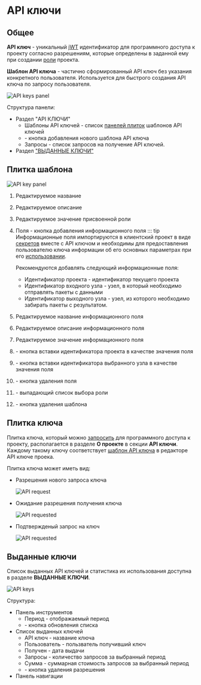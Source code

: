 # API ключи

## Общее

**API ключ** - уникальный [jWT](https://jwt.io/) идентификатор для программного доступа к проекту согласно разрешениям, которые определены в заданной ему при создании [роли](./project_role.md) проекта.

**Шаблон API ключа** - частично сформированный API ключ без указания конкретного пользователя. Используется для быстрого создания API ключа по запросу пользователя.

![API keys panel](/images/common/api_keys.png)

Структура панели:

- <span class="iconify-inline" data-icon="mdi:key-chain"></span> Раздел "API КЛЮЧИ"
  - Шаблоны API ключей - список [панелей плиток](#плитка-шаблона) шаблонов API ключей
  - <span class="iconify-inline" data-icon="mdi:plus"></span> - кнопка добавления нового шаблона API ключа
  - <span class="iconify-inline" data-icon="mdi:account-alert"></span> Запросы - список запросов на получение API ключей.
- <span class="iconify-inline" data-icon="mdi:account-key"></span> Раздел ["ВЫДАННЫЕ КЛЮЧИ"](#выданные-ключи)

## Плитка шаблона

![API key panel](/images/common/api_keys_panel.png)

1. Редактируемое название
2. Редактируемое описание
3. Редактируемое значение присвоенной роли
4. Поля <span class="iconify-inline" data-icon="mdi:plus"></span> - кнопка добавления информационного поля
   ::: tip <span class="iconify" data-icon="mdi:information" style="color: #42b983; font-size: 24px;"></span>
   Информационные поля импортируются в клиентский проект в виде [секретов](./secrets.md) вместе с API ключом и необходимы для предоставления пользователю ключа информации об его основных параметрах при его [использовании](/instructions/api_keys.md#использование-ключа).

   Рекомендуются добавлять следующий информационные поля:

   - Идентификатор проекта - идентификатор текущего проекта
   - Идентификатор входного узла - узел, в который необходимо отправлять пакеты с данными
   - Идентификатор выходного узла - узел, из которого необходимо забирать пакеты с результатом.

5. Редактируемое название информационного поля
6. Редактируемое описание информационного поля
7. Редактируемое значение информационного поля
8. <span class="iconify-inline" data-icon="mdi:sitemap"></span> - кнопка вставки идентификатора проекта в качестве значения поля
9. <span class="iconify-inline" data-icon="mdi:feature-search"></span> - кнопка вставки идентификатора выбранного узла в качестве значения поля
10. <span class="iconify-inline" data-icon="mdi:delete"></span> - кнопка удаления поля
11. <span class="iconify-inline" data-icon="mdi:menu-down"></span> - выпадающий список выбора роли
12. <span class="iconify-inline" data-icon="mdi:delete"></span> - кнопка удаления шаблона

## Плитка ключа

Плитка ключа, который можно [запросить][1] для программного доступа к проекту, располагается в разделе <span class="iconify-inline" data-icon="mdi:information"></span>**О проекте** в секции <span class="iconify-inline" data-icon="mdi:shield-key"></span>**API ключи**. Каждому такому ключу соответствует [шаблон API ключа](#плитка-шаблона) в редакторе API ключе проека.

Плитка ключа может иметь вид:

- Разрешения нового запроса ключа

  ![API request](/images/common/api_panel_request.png)

- Ожидание разрешения получения ключа

  ![API requested](/images/common/api_panel_wait.png)

- Подтвержденый запрос на ключ

  ![API requested](/images/common/api_panel_confirmed.png)

## Выданные ключи

Список выданных API ключей и статистика их использования доступна в разделе <span class="iconify-inline" data-icon="mdi:account-key"></span> **ВЫДАННЫЕ КЛЮЧИ**.

![API keys](/images/common/api_billing.png)

Структура:

- Панель инструментов
  - Период <span class='iconify-inline' data-icon='mdi:calendar-range'></span> - отображаемый период
  - <span class='iconify-inline' data-icon='mdi:refresh'></span> - кнопка обновления списка
- Список выданных ключей
  - API ключ - название ключа
  - Пользователь - пользватель получивший ключ
  - Получен - дата выдачи
  - Запросы - количество запросов за выбранный период
  - Сумма - суммарная стоимость запросов за выбранный период
  - <span class='iconify-inline' data-icon='mdi:delete'></span> - кнопка удаления разрешения
- Панель навигации

[1]: /instructions/api_keys.md#запрос-ключа
